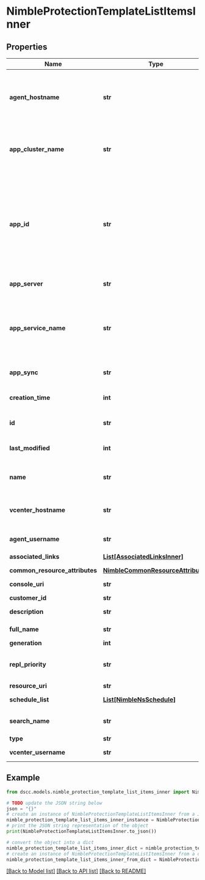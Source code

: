 # NimbleProtectionTemplateListItemsInner


## Properties

Name | Type | Description | Notes
------------ | ------------- | ------------- | -------------
**agent_hostname** | **str** | Generic Backup agent hostname. Custom port number can be specified with agent hostname using \\\\\&quot;:\\\\\&quot;. &#x60;Filter, Sort&#x60; | [optional] 
**app_cluster_name** | **str** | If the application is running within a Windows cluster environment then this is the cluster name. &#x60;Filter, Sort&#x60; | [optional] 
**app_id** | **str** | Application ID running on the server. Application ID can only be specified if application synchronization is VSS.  Possible values:&#39;exchange_dag&#39;, &#39;sql2012&#39;, &#39;sql2014&#39;, &#39;inval&#39;, &#39;sql2005&#39;, &#39;sql2016&#39;, &#39;exchange&#39;, &#39;sql2017&#39;, &#39;sql2018&#39;, &#39;hyperv&#39;. &#x60;Filter, Sort&#x60; | [optional] 
**app_server** | **str** | Application server hostname. &#x60;Filter, Sort&#x60; | [optional] 
**app_service_name** | **str** | If the application is running within a Windows cluster environment then this is the instance name of the service running within the cluster environment. &#x60;Filter, Sort&#x60; | [optional] 
**app_sync** | **str** | Application synchronization ({none|vss|vmware|generic}). Possible values:&#39;vss&#39;, &#39;vmware&#39;, &#39;none&#39;, &#39;generic&#39;. &#x60;Filter, Sort&#x60; | [optional] 
**creation_time** | **int** | Time when this protection template was created. &#x60;Filter, Sort&#x60; | [optional] 
**id** | **str** | Identifier for protection template. &#x60;Filter&#x60; | [optional] 
**last_modified** | **int** | Time when this protection template was last modified. &#x60;Filter, Sort&#x60; | [optional] 
**name** | **str** | Fully qualified name of protection template. &#x60;Filter, Sort&#x60; | [optional] 
**vcenter_hostname** | **str** | VMware vCenter hostname. Custom port number can be specified with vCenter hostname. &#x60;Filter, Sort&#x60; | [optional] 
**agent_username** | **str** | Generic Backup agent username. | [optional] 
**associated_links** | [**List[AssociatedLinksInner]**](AssociatedLinksInner.md) | Associated Links Details | [optional] 
**common_resource_attributes** | [**NimbleCommonResourceAttributes**](NimbleCommonResourceAttributes.md) |  | [optional] 
**console_uri** | **str** | consoleUri for detailed storage object | [optional] 
**customer_id** | **str** | customerId | [optional] 
**description** | **str** | Text description of protection template. | [optional] 
**full_name** | **str** | Fully qualified name of protection template. | [optional] 
**generation** | **int** | generation | [optional] 
**repl_priority** | **str** | Replication priority for the protection template with the following choices: {normal | high}. Possible values:&#39;normal&#39;, &#39;high&#39;. | [optional] 
**resource_uri** | **str** | Link to the object URI | [optional] 
**schedule_list** | [**List[NimbleNsSchedule]**](NimbleNsSchedule.md) | List of schedules for this protection policy. | [optional] 
**search_name** | **str** | Name of protection template used for object search. | [optional] 
**type** | **str** | type | [optional] 
**vcenter_username** | **str** | VMware vCenter username. | [optional] 

## Example

```python
from dscc.models.nimble_protection_template_list_items_inner import NimbleProtectionTemplateListItemsInner

# TODO update the JSON string below
json = "{}"
# create an instance of NimbleProtectionTemplateListItemsInner from a JSON string
nimble_protection_template_list_items_inner_instance = NimbleProtectionTemplateListItemsInner.from_json(json)
# print the JSON string representation of the object
print(NimbleProtectionTemplateListItemsInner.to_json())

# convert the object into a dict
nimble_protection_template_list_items_inner_dict = nimble_protection_template_list_items_inner_instance.to_dict()
# create an instance of NimbleProtectionTemplateListItemsInner from a dict
nimble_protection_template_list_items_inner_from_dict = NimbleProtectionTemplateListItemsInner.from_dict(nimble_protection_template_list_items_inner_dict)
```
[[Back to Model list]](../README.md#documentation-for-models) [[Back to API list]](../README.md#documentation-for-api-endpoints) [[Back to README]](../README.md)


